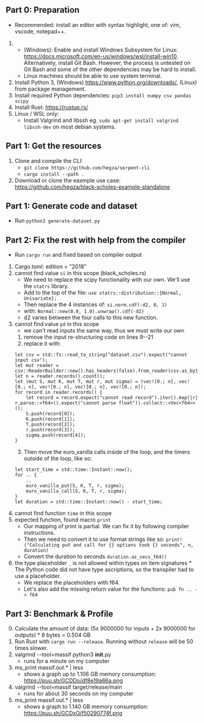 ## Part 0: Preparation
- Recommended: install an editor with syntax highlight, one of: vim, vscode, notepad++.
1.
	* (Windows): Enable and install Windows Subsystem for Linux: https://docs.microsoft.com/en-us/windows/wsl/install-win10. Alternatively, install Git Bash. However, the process is untested on Git Bash and some of the other dependencies may be hard to install.
	* Linux machines should be able to use system terminal.
2. Install Python 3, (Windows) https://www.python.org/downloads/, (Linux) from package management.
3. Install required Python dependencies: `pip3 install numpy csv pandas scipy`
4. Install Rust: https://rustup.rs/
5. Linux / WSL only:
	* Install Valgrind and libssh eg. `sudo apt-get install valgrind libssh-dev` on most debian systems.

## Part 1: Get the resources
1. Clone and compile the CLI:
    * `git clone https://github.com/hegza/serpent-cli`
    * `cargo install --path .`
2. Download or clone the eaxmple use case: https://github.com/hegza/black-scholes-example-standalone

## Part 1: Generate code and dataset
- Run `python3 generate-dataset.py`

## Part 2: Fix the rest with help from the compiler
- Run `cargo run` and fixed based on compiler output
1. Cargo.toml: edition = "2018"
2. cannot find value `si` in this scope (black_scholes.rs)
    * We need to replace the scipy functionality with our own. We'll use the `statrs` library.
    * Add to the top of the file:
        `use statrs::distribution::{Normal, Univariate};`
    * Then replace the 4 instances of:
        `si.norm.cdf(-d2, 0, 1)`
    * with:
        `Normal::new(0.0, 1.0).unwrap().cdf(-d2)`
    * d2 varies between the four calls to this new function.
3. cannot find value `pd` in this scope
    * we can't read inputs the same way, thus we must write our own
    1. remove the input re-structuring code on lines 9--21
    2. replace it with:
    ```
    let csv = std::fs::read_to_string("dataset.csv").expect("cannot input csv");
    let mut reader = csv::ReaderBuilder::new().has_headers(false).from_reader(csv.as_bytes());
    let n = reader.records().count();
    let (mut S, mut K, mut T, mut r, mut sigma) = (vec![0.; n], vec![0.; n], vec![0.; n], vec![0.; n], vec![0.; n]);
    for record in reader.records() {
        let record = record.expect("cannot read record").iter().map(|r| r.parse::<f64>().expect("cannot parse float")).collect::<Vec<f64>>();
        S.push(record[0]);
        K.push(record[1]);
        T.push(record[2]);
        r.push(record[3]);
        sigma.push(record[4]);
    }
    ```
    3. Then move the euro_vanilla calls inside of the loop, and the timers outside of the loop, like so:
    ```
    let start_time = std::time::Instant::now();
    for .. {
        ..
        euro_vanilla_put(S, K, T, r, sigma);
        euro_vanilla_call(S, K, T, r, sigma);
    }
    let duration = std::time::Instant::now() - start_time;
    ```
4. cannot find function `time` in this scope
5. expected function, found macro `print`
    * Our mapping of print is partial. We can fix it by following compiler instructions.
    * Then we need to convert it to use format strings like so:
    `print!("Calculating put and call for {} options took {} seconds", n, duration)`
    * Convert the duration to seconds `duration.as_secs_f64()`
6. the type placeholder `_` is not allowed within types on item signatures    * The Python code did not have type ascriptions, so the transpiler had to use a placeholder.
    * We replace the placeholders with f64.
    * Let's also add the missing return value for the functions: `pub fn .. -> f64`

## Part 3: Benchmark & Profile
0. Calculate the amount of data: (5x 9000000 for inputs + 2x 9000000 for outputs) * 8 bytes = 0.504 GB
1. Run Rust with `cargo run --release`. Running without `release` will be 50 times slower.
2. valgrind --tool=massif python3 __init__.py
    * runs for a minute on my computer
3. ms_print massif.out.* | less
    * shows a graph up to 1.106 GB memory consumption: https://puu.sh/GCDDo/df8e19a66a.png
4. valgrind --tool=massif target/release/main
    * runs for about 30 seconds on my computer
5. ms_print massif.out.* | less
    * shows a graph to 1.140 GB memory consumption: https://puu.sh/GCDxO/f50290774f.png